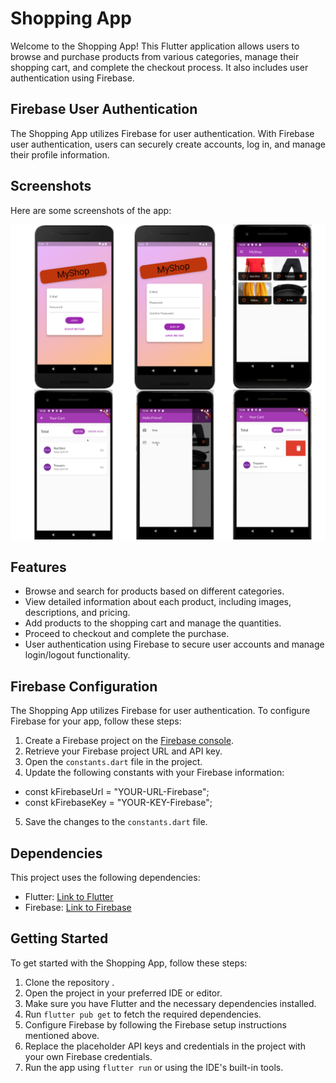 # Shopping App

Welcome to the Shopping App! This Flutter application allows users to browse and purchase products from various categories, manage their shopping cart, and complete the checkout process. It also includes user authentication using Firebase.

## Firebase User Authentication

The Shopping App utilizes Firebase for user authentication. With Firebase user authentication, users can securely create accounts, log in, and manage their profile information.

## Screenshots

Here are some screenshots of the app:

![Product Categories](screenshots/shop_app.png)

## Features

- Browse and search for products based on different categories.
- View detailed information about each product, including images, descriptions, and pricing.
- Add products to the shopping cart and manage the quantities.
- Proceed to checkout and complete the purchase.
- User authentication using Firebase to secure user accounts and manage login/logout functionality.

## Firebase Configuration

The Shopping App utilizes Firebase for user authentication. To configure Firebase for your app, follow these steps:

1. Create a Firebase project on the [Firebase console](https://console.firebase.google.com).
2. Retrieve your Firebase project URL and API key.
3. Open the `constants.dart` file in the project.
4. Update the following constants with your Firebase information:
- const kFirebaseUrl = "YOUR-URL-Firebase";
- const kFirebaseKey = "YOUR-KEY-Firebase";

5. Save the changes to the `constants.dart` file.

## Dependencies

This project uses the following dependencies:

- Flutter: [Link to Flutter](https://flutter.dev)
- Firebase: [Link to Firebase](https://firebase.google.com)

## Getting Started

To get started with the Shopping App, follow these steps:

1. Clone the repository .
2. Open the project in your preferred IDE or editor.
3. Make sure you have Flutter and the necessary dependencies installed.
4. Run `flutter pub get` to fetch the required dependencies.
5. Configure Firebase by following the Firebase setup instructions mentioned above.
6. Replace the placeholder API keys and credentials in the project with your own Firebase credentials.
7. Run the app using `flutter run` or using the IDE's built-in tools.

